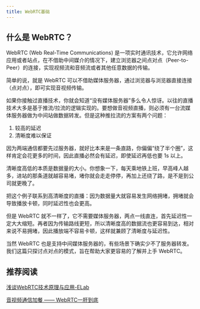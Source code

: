 ```yaml
---
title: WebRTC基础
---
```


## 什么是 WebRTC？

WebRTC (Web Real-Time Communications) 是一项实时通讯技术，它允许网络应用或者站点，在不借助中间媒介的情况下，建立浏览器之间点对点（Peer-to-Peer）的连接，实现视频流和音频流或者其他任意数据的传输。

简单的说，就是 WebRTC 可以不借助媒体服务器，通过浏览器与浏览器直接连接（点对点），即可实现音视频传输。

如果你接触过直播技术，你就会知道“没有媒体服务器”多么令人惊讶。以往的直播技术大多是基于推流/拉流的逻辑实现的。要想做音视频直播，则必须有一台流媒体服务器做为中间站做数据转发。但是这种推拉流的方案有两个问题：

1. 较高的延迟
2. 清晰度难以保证

因为两端通信都要先过服务器，就好比本来是一条直路，你偏偏“绕了半个圈”，这样肯定会花更多的时间，因此直播必然会有延迟，即使延迟再低也要 1s 以上。

清晰度高低的本质是数据量的大小。你想象一下，每天乘地铁上班，早高峰人越多，进站的那条道就越容易堵，堵你就会走走停停，再加上还绕了路，是不是到公司就更晚了。

把这个例子联系到高清晰度的直播：因为数据量大就容易发生网络拥堵，拥堵就会导致播放卡顿，同时延迟性也会更高。

但是 WebRTC 就不一样了，它不需要媒体服务器，两点一线直连，首先延迟性一定大大缩短。再者因为传输路线更短，所以清晰度高的数据流也更容易到达，相对来说不易拥堵，因此播放端不容易卡顿，这样就兼顾了清晰度与延迟性。

当然 WebRTC 也是支持中间媒体服务器的，有些场景下确实少不了服务器转发。我们这篇只探讨点对点的模式，旨在帮助大家更容易的了解并上手 WebRTC。

## 推荐阅读

[浅谈WebRTC技术原理与应用-ELab](https://mp.weixin.qq.com/s/cviG0xFTTpmXeNO8nJaIIg)

[音视频通信加餐 —— WebRTC一肝到底](https://mp.weixin.qq.com/s/6vzPGwoqJCgiA7NMjwOUWw)


